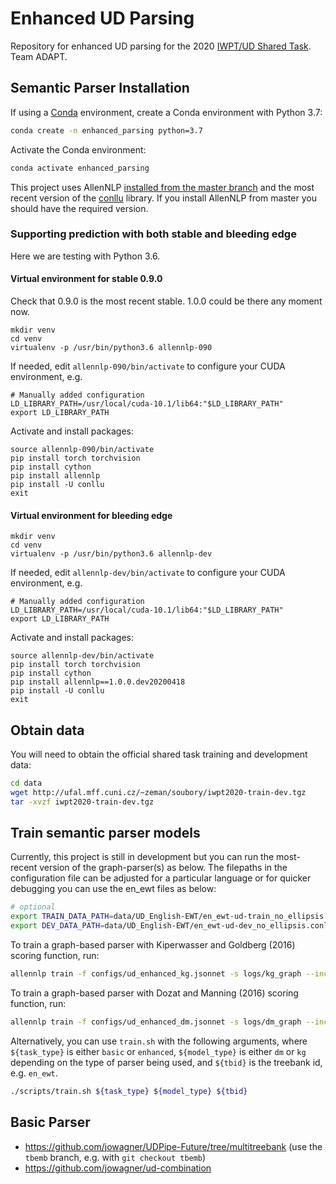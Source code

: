 # Enhanced UD Parsing

Repository for enhanced UD parsing for the 2020 [IWPT/UD Shared Task](https://universaldependencies.org/iwpt20/).
Team ADAPT.

## Semantic Parser Installation 

If using a [Conda](https://conda.io/) environment, create a Conda environment with Python 3.7:

```bash
conda create -n enhanced_parsing python=3.7
```

Activate the Conda environment:

```bash
conda activate enhanced_parsing
```

This project uses AllenNLP [installed from the master branch](https://github.com/allenai/allennlp#installing-from-source) and the most recent version of the [conllu](https://github.com/EmilStenstrom/conllu) library. If you install AllenNLP from master you should have the required version.

### Supporting prediction with both stable and bleeding edge

Here we are testing with Python 3.6.

#### Virtual environment for stable 0.9.0

Check that 0.9.0 is the most recent stable. 1.0.0 could be there any moment now.

```
mkdir venv
cd venv
virtualenv -p /usr/bin/python3.6 allennlp-090
```
If needed, edit `allennlp-090/bin/activate` to configure your CUDA environment, e.g.
```
# Manually added configuration
LD_LIBRARY_PATH=/usr/local/cuda-10.1/lib64:"$LD_LIBRARY_PATH"
export LD_LIBRARY_PATH
```

Activate and install packages:
```
source allennlp-090/bin/activate
pip install torch torchvision
pip install cython
pip install allennlp
pip install -U conllu
exit
```

#### Virtual environment for bleeding edge 

```
mkdir venv
cd venv
virtualenv -p /usr/bin/python3.6 allennlp-dev
```
If needed, edit `allennlp-dev/bin/activate` to configure your CUDA environment, e.g.
```
# Manually added configuration
LD_LIBRARY_PATH=/usr/local/cuda-10.1/lib64:"$LD_LIBRARY_PATH"
export LD_LIBRARY_PATH
```

Activate and install packages:
```
source allennlp-dev/bin/activate
pip install torch torchvision
pip install cython
pip install allennlp==1.0.0.dev20200418
pip install -U conllu
exit
```

## Obtain data
You will need to obtain the official shared task training and development data:

```bash
cd data
wget http://ufal.mff.cuni.cz/~zeman/soubory/iwpt2020-train-dev.tgz
tar -xvzf iwpt2020-train-dev.tgz
```

## Train semantic parser models

Currently, this project is still in development but you can run the most-recent version of the graph-parser(s) as below. The filepaths in the configuration file can be adjusted for a particular language or for quicker debugging you can use the en_ewt files as below:

```bash
# optional
export TRAIN_DATA_PATH=data/UD_English-EWT/en_ewt-ud-train_no_ellipsis.conllu
export DEV_DATA_PATH=data/UD_English-EWT/en_ewt-ud-dev_no_ellipsis.conllu
```

To train a graph-based parser with Kiperwasser and Goldberg (2016) scoring function, run:

```bash
allennlp train -f configs/ud_enhanced_kg.jsonnet -s logs/kg_graph --include-package tagging
```

To train a graph-based parser with Dozat and Manning (2016) scoring function, run:

```bash
allennlp train -f configs/ud_enhanced_dm.jsonnet -s logs/dm_graph --include-package tagging
```

Alternatively, you can use `train.sh` with the following arguments, where `${task_type}` is either `basic` or `enhanced`, `${model_type}` is either `dm` or `kg` depending on the type of parser being used, and `${tbid}` is the treebank id, e.g. `en_ewt`.

```bash
./scripts/train.sh ${task_type} ${model_type} ${tbid}
```

## Basic Parser

* https://github.com/jowagner/UDPipe-Future/tree/multitreebank (use the `tbemb` branch, e.g. with `git checkout tbemb`)
* https://github.com/jowagner/ud-combination

